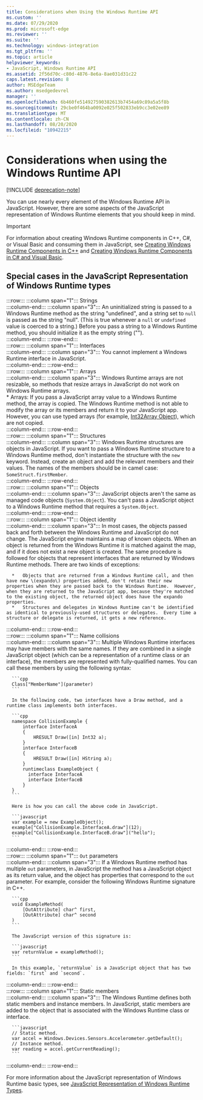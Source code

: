 ```yaml
---
title: Considerations when Using the Windows Runtime API
ms.custom: ''
ms.date: 07/29/2020
ms.prod: microsoft-edge
ms.reviewer: ''
ms.suite: ''
ms.technology: windows-integration
ms.tgt_pltfrm: ''
ms.topic: article
helpviewer_keywords:
- JavaScript, Windows Runtime API
ms.assetid: 2f56d70c-c80d-4876-8e6a-8ae031d31c22
caps.latest.revision: 8
author: MSEdgeTeam
ms.author: msedgedevrel
manager: ''
ms.openlocfilehash: 6b460fe514927590382613b7454a69c89a5a5f8b
ms.sourcegitcommit: 29cbe0f464ba0092e025f502833eb9cc3e02ee89
ms.translationtype: MT
ms.contentlocale: zh-CN
ms.lasthandoff: 08/20/2020
ms.locfileid: "10942215"
---
```

# Considerations when using the Windows Runtime API  

[!INCLUDE [deprecation-note](../includes/legacy-edge-note.md)]  

You can use nearly every element of the Windows Runtime API in JavaScript.  However, there are some aspects of the JavaScript representation of Windows Runtime elements that you should keep in mind.  

> [!IMPORTANT]
> For information about creating Windows Runtime components in C++, C#, or Visual Basic and consuming them in JavaScript, see [Creating Windows Runtime Components in C++][WindowsUwpComponentsCreatingCpp] and [Creating Windows Runtime Components in C# and Visual Basic][WindowsUwpComponentsCreatingCsharpVb].  

## Special cases in the JavaScript Representation of Windows Runtime types  

:::row:::
   :::column span="1":::
      Strings  
   :::column-end:::
   :::column span="3":::
      An uninitialized string is passed to a Windows Runtime method as the string "undefined", and a string set to `null` is passed as the string "null".  \(This is true whenever a `null` or `undefined` value is coerced to a string.\)  Before you pass a string to a Windows Runtime method, you should initialize it as the empty string \(""\).  
   :::column-end:::
:::row-end:::  
:::row:::
   :::column span="1":::
      Interfaces  
   :::column-end:::
   :::column span="3":::
      You cannot implement a Windows Runtime interface in JavaScript.  
   :::column-end:::
:::row-end:::  
:::row:::
   :::column span="1":::
      Arrays  
   :::column-end:::
   :::column span="3":::
      Windows Runtime arrays are not resizable, so methods that resize arrays in JavaScript do not work on Windows Runtime arrays.  
      *   Arrays: If you pass a JavaScript array value to a Windows Runtime method, the array is copied.  The Windows Runtime method is not able to modify the array or its members and return it to your JavaScript app.  However, you can use typed arrays \(for example, [Int32Array Object][MDNInt32array]\), which are not copied.  
   :::column-end:::
:::row-end:::  
:::row:::
   :::column span="1":::
      Structures  
   :::column-end:::
   :::column span="3":::
      Windows Runtime structures are objects in JavaScript.  If you want to pass a Windows Runtime structure to a Windows Runtime method, don't instantiate the structure with the `new` keyword.  Instead, create an object and add the relevant members and their values.  The names of the members should be in camel case: `SomeStruct.firstMember`.  
   :::column-end:::
:::row-end:::  
:::row:::
   :::column span="1":::
      Objects  
   :::column-end:::
   :::column span="3":::
      JavaScript objects aren't the same as managed code objects \(`System.Object`\).  You can't pass a JavaScript object to a Windows Runtime method that requires a `System.Object`.  
   :::column-end:::
:::row-end:::  
:::row:::
   :::column span="1":::
      Object identity  
   :::column-end:::
   :::column span="3":::
      In most cases, the objects passed back and forth between the Windows Runtime and JavaScript do not change.  The JavaScript engine maintains a map of known objects.  When an object is returned from the Windows Runtime it is matched against the map, and if it does not exist a new object is created.  The same procedure is followed for objects that represent interfaces that are returned by Windows Runtime methods.  There are two kinds of exceptions:  
      
      *   Objects that are returned from a Windows Runtime call, and then have new \(expando\) properties added, don't retain their new properties when they are passed back to the Windows Runtime.  However, when they are returned to the JavaScript app, because they're matched to the existing object, the returned object does have the expando properties.  
      *   Structures and delegates in Windows Runtime can't be identified as identical to previously-used structures or delegates.  Every time a structure or delegate is returned, it gets a new reference.  
   :::column-end:::
:::row-end:::  
:::row:::
   :::column span="1":::
      Name collisions  
   :::column-end:::
   :::column span="3":::
      Multiple Windows Runtime interfaces may have members with the same names.  If they are combined in a single JavaScript object (which can be a representation of a runtime class or an interface), the members are represented with fully-qualified names.  You can call these members by using the following syntax:  
      
      ```cpp
      Class["MemberName"](parameter)
      ```  
      
      In the following code, two interfaces have a Draw method, and a runtime class implements both interfaces.  
      
      ```cpp
      namespace CollisionExample {
          interface InterfaceA
          {
              HRESULT Draw([in] Int32 a);
          }
          interface InterfaceB
          {
              HRESULT Draw([in] HString a);
          }
          runtimeclass ExampleObject {
            interface InterfaceA
            interface InterfaceB
          }
      }
      ```  
      
      Here is how you can call the above code in JavaScript.  
      
      ```javascript
      var example = new ExampleObject();
      example["CollisionExample.InterfaceA.draw"](12);
      example["CollisionExample.InterfaceB.draw"]("hello");
      ```  
   :::column-end:::
:::row-end:::  
:::row:::
   :::column span="1":::
      `Out` parameters  
   :::column-end:::
   :::column span="3":::
      If a Windows Runtime method has multiple `out` parameters, in JavaScript the method has a JavaScript object as its return value, and the object has properties that correspond to the `out` parameter.  For example, consider the following Windows Runtime signature in C++.  
      
      ```cpp
      void ExampleMethod(
          [OutAttribute] char^ first,
          [OutAttribute] char^ second
      )
      ```  
      
      The JavaScript version of this signature is:  
      
      ```javascript
      var returnValue = exampleMethod();
      ```  
      
      In this example, `returnValue` is a JavaScript object that has two fields: `first` and `second`.  
   :::column-end:::
:::row-end:::  
:::row:::
   :::column span="1":::
      Static members  
   :::column-end:::
   :::column span="3":::
      The Windows Runtime defines both static members and instance members.  In JavaScript, static members are added to the object that is associated with the Windows Runtime class or interface.  
      
      ```javascript
      // Static method.
      var accel = Windows.Devices.Sensors.Accelerometer.getDefault();
      // Instance method.
      var reading = accel.getCurrentReading();
      ```  
   :::column-end:::
:::row-end:::  
    
For more information about the JavaScript representation of Windows Runtime basic types, see [JavaScript Representation of Windows Runtime Types][WindowsRuntimeJavascriptTypes].  

<!-- links -->  
 
[WindowsRuntimeJavascriptTypes]: ./javascript-representation-of-windows-runtime-types.md "JavaScript Representation of Windows Runtime Types | Microsoft Docs"

[WindowsUwpComponentsCreatingCpp]: /windows/uwp/winrt-components/creating-windows-runtime-components-in-cpp "Windows Runtime components with C++/CX | Microsoft Docs"  
[WindowsUwpComponentsCreatingCsharpVb]: /windows/uwp/winrt-components/creating-windows-runtime-components-in-csharp-and-visual-basic "Windows Runtime components with C# and Visual Basic | Microsoft Docs"  

[MDNInt32array]: https://developer.mozilla.org/docs/Web/JavaScript/Reference/Global_Objects/Int32Array "Int32Array | MDN"  